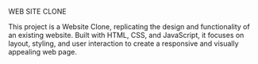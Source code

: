 WEB SITE CLONE

This project is a Website Clone, replicating the design and functionality of an existing website. Built with HTML, CSS, and JavaScript, it focuses on layout, styling, and user interaction to create a responsive and visually appealing web page.
